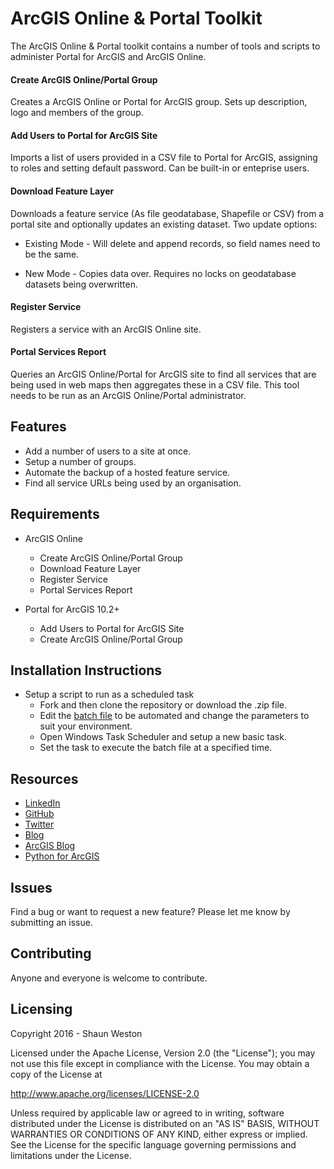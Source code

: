 # ArcGIS Online & Portal Toolkit

The ArcGIS Online & Portal toolkit contains a number of tools and scripts to administer Portal for ArcGIS and ArcGIS Online.

#### Create ArcGIS Online/Portal Group
Creates a ArcGIS Online or Portal for ArcGIS group. Sets up description, logo and members of the group.

#### Add Users to Portal for ArcGIS Site 
Imports a list of users provided in a CSV file to Portal for ArcGIS, assigning to roles and setting default password. Can be
built-in or enteprise users.  

#### Download Feature Layer
Downloads a feature service (As file geodatabase, Shapefile or CSV) from a portal site and optionally updates an existing dataset. Two update options:
        
* Existing Mode - Will delete and append records, so field names need to be the same.
             
* New Mode - Copies data over. Requires no locks on geodatabase datasets being overwritten.  

#### Register Service
Registers a service with an ArcGIS Online site.  

#### Portal Services Report
Queries an ArcGIS Online/Portal for ArcGIS site to find all services that are being used in web maps then aggregates these in a CSV file. This tool needs to be run as an ArcGIS Online/Portal administrator.


## Features

* Add a number of users to a site at once.
* Setup a number of groups.
* Automate the backup of a hosted feature service.
* Find all service URLs being used by an organisation.


## Requirements

* ArcGIS Online
	* Create ArcGIS Online/Portal Group
	* Download Feature Layer
	* Register Service
	* Portal Services Report

* Portal for ArcGIS 10.2+ 
	* Add Users to Portal for ArcGIS Site 
	* Create ArcGIS Online/Portal Group


## Installation Instructions

* Setup a script to run as a scheduled task
	* Fork and then clone the repository or download the .zip file. 
	* Edit the [batch file](/Examples) to be automated and change the parameters to suit your environment.
	* Open Windows Task Scheduler and setup a new basic task.
	* Set the task to execute the batch file at a specified time.


## Resources

* [LinkedIn](http://www.linkedin.com/in/sfweston)
* [GitHub](https://github.com/WestonSF)
* [Twitter](https://twitter.com/Westonelli)
* [Blog](http://westonelli.wordpress.com)
* [ArcGIS Blog](http://blogs.esri.com/esri/arcgis)
* [Python for ArcGIS](http://resources.arcgis.com/en/communities/python)


## Issues

Find a bug or want to request a new feature?  Please let me know by submitting an issue.


## Contributing

Anyone and everyone is welcome to contribute. 


## Licensing
Copyright 2016 - Shaun Weston

Licensed under the Apache License, Version 2.0 (the "License");
you may not use this file except in compliance with the License.
You may obtain a copy of the License at

   http://www.apache.org/licenses/LICENSE-2.0

Unless required by applicable law or agreed to in writing, software
distributed under the License is distributed on an "AS IS" BASIS,
WITHOUT WARRANTIES OR CONDITIONS OF ANY KIND, either express or implied.
See the License for the specific language governing permissions and
limitations under the License.